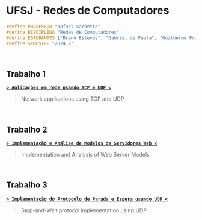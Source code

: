 # UFSJ - Redes de Computadores

```c
#define PROFESSOR "Rafael Sachetto"
#define DISCIPLINA "Redes de Computadores"
#define ESTUDANTES ["Breno Esteves", "Gabriel de Paula", "Guilherme Francis"]
#define SEMESTRE "2024.2"
```

&nbsp;

## Trabalho 1

[**`> Aplicações em rede usando TCP e UDP <`**](./trabalho-1/)

> Network applications using TCP and UDP

&nbsp;

## Trabalho 2

[**`> Implementação e Análise de Modelos de Servidores Web <`**](./trabalho-2/)

> Implementation and Analysis of Web Server Models

&nbsp;

## Trabalho 3

[**`> Implementação do Protocolo de Parada e Espera usando UDP <`**](./trabalho-3/)

> Stop-and-Wait protocol implementation using UDP

